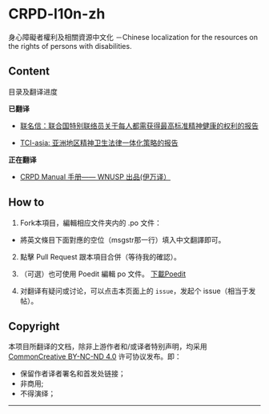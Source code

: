 # CRPD-l10n-zh
身心障礙者權利及相關資源中文化 －Chinese localization for the resources on the rights of persons with disabilities.

## Content
目录及翻译进度

**已翻译**  
- [联名信：联合国特别联络员关于每人都需获得最高标准精神健康的权利的报告](https://regaudit.github.io/CRPD-l10n-zh/Sign-on-letter-UN-SR-report.html)  

- [TCI-asia: 亚洲地区精神卫生法律一体化策略的报告](https://regaudit.github.io/CRPD-l10n-zh/Legal-Harmonization-Report-Draft.html)  

**正在翻译**  
- [CRPD Manual 手册—— WNUSP 出品(伊万译）](https://regaudit.github.io/CRPD-l10n-zh/WNUSP_CRPD_Manual-zh_CN-Yifan.html)


## How to
1. Fork本項目，編輯相应文件夹内的 .po 文件：
  - 將英文條目下面對應的空位（msgstr那一行）填入中文翻譯即可。
2. 點擊 Pull Request 跟本項目合併（等待我的確認）。
  
3. （可選）也可使用 Poedit 編輯 po 文件。 [下載Poedit](https://poedit.net/)

4. 对翻译有疑问或讨论，可以点击本页面上的 `issue`，发起个 issue（相当于发帖）。


## Copyright

本项目所翻译的文档，除非上游作者和/或译者特别声明，均采用 [CommonCreative BY-NC-ND 4.0](https://creativecommons.org/licenses/by-nc-nd/4.0/deed.zh) 许可协议发布。即：  
- 保留作者译者署名和首发处链接；
- 非商用;
- 不得演绎；

----
